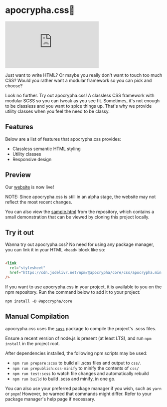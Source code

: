 # apocrypha.css🍷

![GitHub](https://img.shields.io/github/license/ApocryphaCSS/apocrypha.css?color=fd9696&style=flat-square&logo=gnu)

Just want to write HTML? Or maybe you really don't want to touch too much CSS?
Would you rather want a modular framework so you can pick and choose?

Look no further. Try out apocrypha.css! A classless CSS framework with modular
SCSS so you can tweak as you see fit. Sometimes, it's not enough to be
classless and you want to spice things up. That's why we provide utility classes
when you feel the need to be classy.

## Features

Below are a list of features that apocrypha.css provides:

- Classless semantic HTML styling
- Utility classes
- Responsive design

## Preview

Our [website](https://apocrypha.snows.world) is now live!

NOTE: Since apocrypha.css is still in an alpha stage, the website may not
reflect the most recent changes.

You can also view the [sample.html](https://raw.githubusercontent.com/ApocryphaCSS/apocrypha.css/master/sample.html)
from the repository, which contains a small demonstration that can be viewed by
cloning this project locally.

## Try it out

Wanna try out apocrypha.css? No need for using any package manager, you can
link it in your HTML `<head>` block like so:

```html

<link
  rel="stylesheet"
  href="https://cdn.jsdelivr.net/npm/@apocrypha/core/css/apocrypha.min.css"
/>
```

If you want to use apocrypha.css in your project, it is available to you on the
npm repository. Run the command below to add it to your project:

`npm install -D @apocrypha/core`

## Manual Compilation

apocrypha.css uses the [`sass`](https://www.npmjs.com/package/sass) package to
compile the project's .scss files.

Ensure a recent version of node.js is present (at least LTS), and run `npm
install` in the project root.

After dependencies installed, the following npm scripts may be used:

- `npm run prepare:scss` to build all .scss files and output to `css/`.
- `npm run prepublish:css-minify` to minify the contents of `css/`
- `npm run test:scss` to watch file changes and automatically rebuild
- `npm run build` to build .scss and minify, in one go.

You can also use your preferred package manager if you wish, such as `yarn` or
`pnpm`! However, be warned that commands might differ. Refer to your package
manager's help page if necessary.
